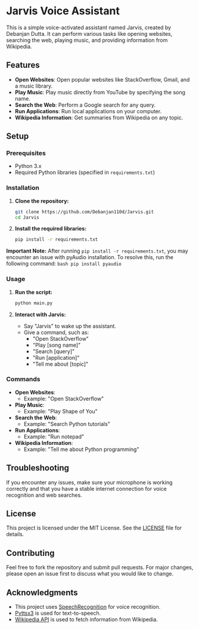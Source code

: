 # Jarvis Voice Assistant

This is a simple voice-activated assistant named Jarvis, created by Debanjan Dutta. It can perform various tasks like opening websites, searching the web, playing music, and providing information from Wikipedia.

## Features

-  **Open Websites**: Open popular websites like StackOverflow, Gmail, and a music library.
-  **Play Music**: Play music directly from YouTube by specifying the song name.
-  **Search the Web**: Perform a Google search for any query.
-  **Run Applications**: Run local applications on your computer.
-  **Wikipedia Information**: Get summaries from Wikipedia on any topic.

## Setup

### Prerequisites

-  Python 3.x
-  Required Python libraries (specified in `requirements.txt`)

### Installation

1. **Clone the repository:**

   ```bash
   git clone https://github.com/Debanjan110d/Jarvis.git
   cd Jarvis
   ```

2. **Install the required libraries:**
   ```bash
   pip install -r requirements.txt
   ```

**Important Note:**
After running `pip install -r requirements.txt`, you may encounter an issue with pyAudio installation. To resolve this, run the following command:
`bash
    pip install pyaudio
    `

### Usage

1. **Run the script:**

   ```bash
   python main.py
   ```

2. **Interact with Jarvis:**
   -  Say "Jarvis" to wake up the assistant.
   -  Give a command, such as:
      -  "Open StackOverflow"
      -  "Play [song name]"
      -  "Search [query]"
      -  "Run [application]"
      -  "Tell me about [topic]"

### Commands

-  **Open Websites**:
   -  Example: "Open StackOverflow"
-  **Play Music**:
   -  Example: "Play Shape of You"
-  **Search the Web**:
   -  Example: "Search Python tutorials"
-  **Run Applications**:
   -  Example: "Run notepad"
-  **Wikipedia Information**:
   -  Example: "Tell me about Python programming"

## Troubleshooting

If you encounter any issues, make sure your microphone is working correctly and that you have a stable internet connection for voice recognition and web searches.

## License

This project is licensed under the MIT License. See the [LICENSE](LICENSE) file for details.

## Contributing

Feel free to fork the repository and submit pull requests. For major changes, please open an issue first to discuss what you would like to change.

## Acknowledgments

-  This project uses [SpeechRecognition](https://pypi.org/project/SpeechRecognition/) for voice recognition.
-  [Pyttsx3](https://pypi.org/project/pyttsx3/) is used for text-to-speech.
-  [Wikipedia API](https://pypi.org/project/wikipedia-api/) is used to fetch information from Wikipedia.
